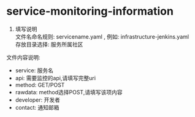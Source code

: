 # service-monitoring-information
1. 填写说明  
文件名命名规则: servicename.yaml , 例如: infrastructure-jenkins.yaml  
存放目录选择: 服务所属社区  
  
文件内容说明:  
   + service: 服务名  
   + api: 需要监控的api,请填写完整uri  
   + method: GET/POST  
   + rawdata: method选择POST,请填写该项内容  
   + developer: 开发者  
   + contact: 通知邮箱  
